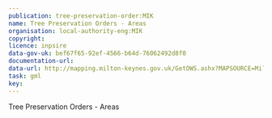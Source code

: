 ```yaml
---
publication: tree-preservation-order:MIK
name: Tree Preservation Orders - Areas
organisation: local-authority-eng:MIK
copyright: 
licence: inpsire
data-gov-uk: bef67f65-92ef-4566-b64d-76062492d8f0
documentation-url: 
data-url: http://mapping.milton-keynes.gov.uk/GetOWS.ashx?MAPSOURCE=MiltonKeynes/inspire&version=1.1.0&request=GetFeature&service=WFS&TypeName=tpo_regions&outputFormat=GML2
task: gml
key: 
---
```


Tree Preservation Orders - Areas
